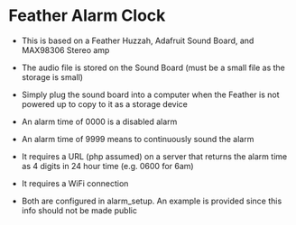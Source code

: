 Feather Alarm Clock
========

* This is based on a Feather Huzzah, Adafruit Sound Board, and MAX98306 Stereo amp
* The audio file is stored on the Sound Board (must be a small file as the storage is small)
* Simply plug the sound board into a computer when the Feather is not powered up to copy to it as a storage device

* An alarm time of 0000 is a disabled alarm
* An alarm time of 9999 means to continuously sound the alarm

* It requires a URL (php assumed) on a server that returns the alarm time as 4 digits in 24 hour time (e.g. 0600 for 6am)

* It requires a WiFi connection

* Both are configured in alarm_setup. An example is provided since this info should not be made public
